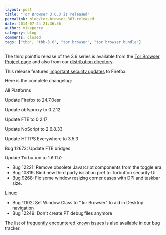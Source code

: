 ```yaml
---
layout: post
title: "Tor Browser 3.6.3 is released"
permalink: blog/tor-browser-363-released
date: 2014-07-24 21:36:56
author: mikeperry
category: blog
comments: closed
tags: ["tbb", "tbb-3.6", "tor browser", "tor browser bundle"]
---
```


The third pointfix release of the 3.6 series is available from the [Tor Browser Project page](https://www.torproject.org/download/download-easy.html) and also from our [distribution directory](https://www.torproject.org/dist/torbrowser/3.6.3/).

This release features [important security updates](https://www.mozilla.org/security/known-vulnerabilities/firefoxESR.html#firefox24.7) to Firefox.

Here is the complete changelog:

All Platforms

Update Firefox to 24.7.0esr

Update obfsproxy to 0.2.12

Update FTE to 0.2.17

Update NoScript to 2.6.8.33

Update HTTPS Everywhere to 3.5.3

Bug 12673: Update FTE bridges

Update Torbutton to 1.6.11.0

-   Bug 12221: Remove obsolete Javascript components from the toggle era
-   Bug 10819: Bind new third party isolation pref to Torbutton security UI
-   Bug 9268: Fix some window resizing corner cases with DPI and taskbar size.

Linux:

-   Bug 11102: Set Window Class to "Tor Browser" to aid in Desktop navigation
-   Bug 12249: Don't create PT debug files anymore

The list of [frequently encountered known issues](https://trac.torproject.org/projects/tor/query?keywords=~tbb-helpdesk-frequent&status=!closed) is also available in our bug tracker.
